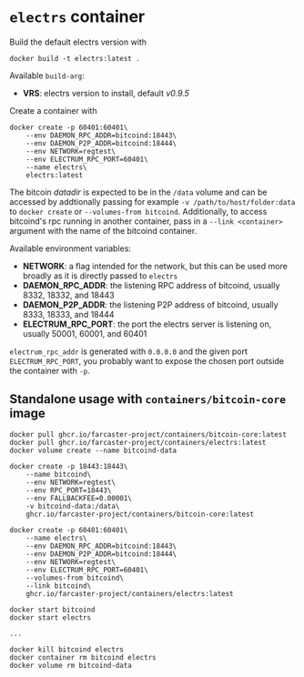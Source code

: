 # `electrs` container

Build the default electrs version with

```
docker build -t electrs:latest .
```

Available `build-arg`:

- **VRS**: electrs version to install, default _v0.9.5_

Create a container with

```
docker create -p 60401:60401\
    --env DAEMON_RPC_ADDR=bitcoind:18443\
    --env DAEMON_P2P_ADDR=bitcoind:18444\
    --env NETWORK=regtest\
    --env ELECTRUM_RPC_PORT=60401\
    --name electrs\
    electrs:latest
```

The bitcoin _datadir_ is expected to be in the `/data` volume and can be accessed by addtionally passing for example `-v /path/to/host/folder:data` to `docker create` or `--volumes-from bitcoind`. Additionally, to access bitcoind's rpc running in another container, pass in a `--link <container>` argument with the name of the bitcoind container.

Available environment variables:

- **NETWORK**: a flag intended for the network, but this can be used more broadly as it is directly passed to `electrs`
- **DAEMON_RPC_ADDR**: the listening RPC address of bitcoind, usually 8332, 18332, and 18443
- **DAEMON_P2P_ADDR**: the listening P2P address of bitcoind, usually 8333, 18333, and 18444
- **ELECTRUM_RPC_PORT**: the port the electrs server is listening on, usually 50001, 60001, and 60401

`electrum_rpc_addr` is generated with `0.0.0.0` and the given port `ELECTRUM_RPC_PORT`, you probably want to expose the chosen port outside the container with `-p`.

## Standalone usage with `containers/bitcoin-core` image

```
docker pull ghcr.io/farcaster-project/containers/bitcoin-core:latest
docker pull ghcr.io/farcaster-project/containers/electrs:latest
docker volume create --name bitcoind-data

docker create -p 18443:18443\
    --name bitcoind\
    --env NETWORK=regtest\
    --env RPC_PORT=18443\
    --env FALLBACKFEE=0.00001\
    -v bitcoind-data:/data\
    ghcr.io/farcaster-project/containers/bitcoin-core:latest

docker create -p 60401:60401\
    --name electrs\
    --env DAEMON_RPC_ADDR=bitcoind:18443\
    --env DAEMON_P2P_ADDR=bitcoind:18444\
    --env NETWORK=regtest\
    --env ELECTRUM_RPC_PORT=60401\
    --volumes-from bitcoind\
    --link bitcoind\
    ghcr.io/farcaster-project/containers/electrs:latest

docker start bitcoind
docker start electrs

...

docker kill bitcoind electrs
docker container rm bitcoind electrs
docker volume rm bitcoind-data
```
